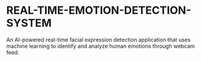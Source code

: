 # REAL-TIME-EMOTION-DETECTION-SYSTEM
An AI-powered real-time facial expression detection application that uses machine learning to identify and analyze human emotions through webcam feed.
